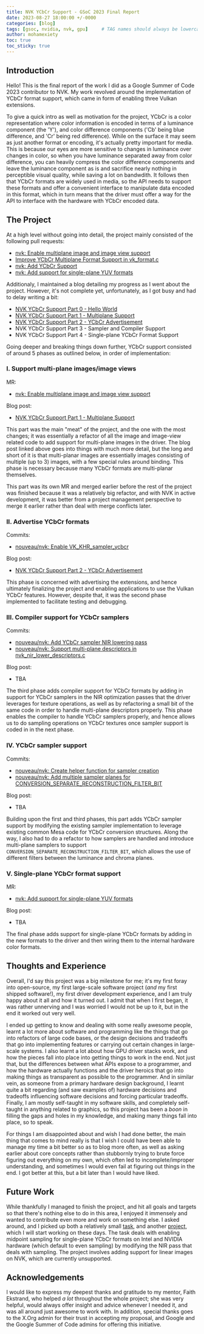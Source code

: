 ```yaml
---
title: NVK YCbCr Support - GSoC 2023 Final Report
date: 2023-08-27 18:00:00 +/-0000
categories: [blog]
tags: [gsoc, nvidia, nvk, gpu]     # TAG names should always be lowercase
author: mohamexiety
toc: true
toc_sticky: true
---
```


## Introduction

Hello! This is the final report of the work I did as a Google Summer of Code 2023 contributor to NVK. My work revolved around the implementation of YCbCr format support, which came in form of enabling three Vulkan extensions.

To give a quick intro as well as motivation for the project, YCbCr is a color representation where color information is encoded in terms of a luminance component (the 'Y'), and color difference components ('Cb' being blue difference, and 'Cr' being red difference). While on the surface it may seem as just another format or encoding, it's actually pretty important for media. This is because our eyes are more sensitive to changes in luminance over changes in color, so when you have luminance separated away from color difference, you can heavily compress the color difference components and leave the luminance component as is and sacrifice nearly nothing in perceptible visual quality, while saving a lot on bandwdith. It follows then that YCbCr formats are widely used in media, so the API needs to support these formats and offer a convenient interface to manipulate data encoded in this format, which in turn means that the driver must offer a way for the API to interface with the hardware with YCbCr encoded data.

## The Project

At a high level without going into detail, the project mainly consisted of the following pull requests:

- [nvk: Enable multiplane image and image view support](https://gitlab.freedesktop.org/nouveau/mesa/-/merge_requests/227)
- [Improve YCbCr Multiplane Format Support in vk_format.c](https://gitlab.freedesktop.org/mesa/mesa/-/merge_requests/24096)
- [nvk: Add YCbCr Support](https://gitlab.freedesktop.org/nouveau/mesa/-/merge_requests/226/)
- [nvk: Add support for single-plane YUV formats](https://gitlab.freedesktop.org/mesa/mesa/-/merge_requests/24614)

Additionaly, I maintained a blog detailing my progress as I went about the project. However, it's not complete yet, unfortunately, as I got busy and had to delay writing a bit:

- [NVK YCbCr Support Part 0 - Hello World](https://mohamexiety.github.io/posts/hello_world/)
- [NVK YCbCr Support Part 1 - Multiplane Support](https://mohamexiety.github.io/posts/multiplane/)
- [NVK YCbCr Support Part 2 - YCbCr Advertisement](https://mohamexiety.github.io/posts/format/)
- NVK YCbCr Support Part 3 - Sampler and Compiler Support
- NVK YCbCr Support Part 4 - Single-plane YCbCr Format Support

Going deeper and breaking things down further, YCbCr support consisted of around 5 phases as outlined below, in order of implementation:

### I. Support multi-plane images/image views

MR:

- [nvk: Enable multiplane image and image view support](https://gitlab.freedesktop.org/nouveau/mesa/-/merge_requests/227)

Blog post:

- [NVK YCbCr Support Part 1 - Multiplane Support](https://mohamexiety.github.io/posts/multiplane/)

This part was the main "meat" of the project, and the one with the most changes; it was essentially a refactor of all the image and image-view related code to add support for multi-plane images in the driver. The blog post linked above goes into things with much more detail, but the long and short of it is that multi-planar images are essentially images consisting of multiple (up to 3) images, with a few special rules around binding. This phase is necessary because many YCbCr formats are multi-planar themselves.

This part was its own MR and merged earlier before the rest of the project was finished because it was a relatively big refactor, and with NVK in active development, it was better from a project management perspective to merge it earlier rather than deal with merge conflicts later.

### II. Advertise YCbCr formats

Commits:

- [nouveau/nvk: Enable VK_KHR_sampler_ycbcr](https://gitlab.freedesktop.org/nouveau/mesa/-/merge_requests/226/diffs?commit_id=7445f1ef40c9b807186dab52e18c35ee7498cb29)

Blog post:

- [NVK YCbCr Support Part 2 - YCbCr Advertisement](https://mohamexiety.github.io/posts/format/)

This phase is concerned with advertising the extensions, and hence ultimately finalizing the project and enabling applications to use the Vulkan YCbCr features. However, despite that, it was the second phase implemented to facilitate testing and debugging.

### III. Compiler support for YCbCr samplers

Commits:

- [nouveau/nvk: Add YCbCr sampler NIR lowering pass](https://gitlab.freedesktop.org/nouveau/mesa/-/merge_requests/226/diffs?commit_id=b40c2798b452b419e7b4ea1fcb371ee5beabffcc)
- [nouveau/nvk: Support multi-plane descriptors in nvk_nir_lower_descriptors.c](https://gitlab.freedesktop.org/nouveau/mesa/-/merge_requests/226/diffs?commit_id=bbcad8b3074759d1a9c6a4b23cab8d5bcd099060)

Blog post:

- TBA

The third phase adds compiler support for YCbCr formats by adding in support for YCbCr samplers in the NIR optimization passes that the driver leverages for texture operations, as well as by refactoring a small bit of the same code in order to handle multi-plane descriptors properly. This phase enables the compiler to handle YCbCr samplers properly, and hence allows us to do sampling operations on YCbCr textures once sampler support is coded in in the next phase.

### IV. YCbCr sampler support

Commits:

- [nouveau/nvk: Create helper function for sampler creation](https://gitlab.freedesktop.org/nouveau/mesa/-/merge_requests/226/diffs?commit_id=b5e4d56f833d9b5e393fc2a676bafeb1f3251d90)
- [nouveau/nvk: Add multiple sampler planes for CONVERSION_SEPARATE_RECONSTRUCTION_FILTER_BIT](https://gitlab.freedesktop.org/nouveau/mesa/-/merge_requests/226/diffs?commit_id=7ca34eb23d627b46848bab59b300dcdfa8c27219)

Blog post:

- TBA

Building upon the first and third phases, this part adds YCbCr sampler support by modifying the existing sampler implementation to leverage existing common Mesa code for YCbCr conversion structures. Along the way, I also had to do a refactor to how samplers are handled and introduce multi-plane samplers to support `CONVERSION_SEPARATE_RECONSTRUCTION_FILTER_BIT`, which allows the use of different filters between the luminance and chroma planes.

### V. Single-plane YCbCr format support

MR:

- [nvk: Add support for single-plane YUV formats](https://gitlab.freedesktop.org/mesa/mesa/-/merge_requests/24614)

Blog post:

- TBA

The final phase adds support for single-plane YCbCr formats by adding in the new formats to the driver and then wiring them to the internal hardware color formats.

## Thoughts and Experience

Overall, I'd say this project was a big milestone for me; it's my first foray into open-source, my first large-scale software project (_and_ my first shipped software!), my first driver development experience, and I am truly happy about it all and how it turned out. I admit that when I first began, it was rather unnerving and I was worried I would not be up to it, but in the end it worked out very well.

I ended up getting to know and dealing with some really awesome people, learnt a lot more about software and programming like the things that go into refactors of large code bases, or the design decisions and tradeoffs that go into implementing features or carrying out certain changes in large-scale systems. I also learnt a lot about how GPU driver stacks work, and how the pieces fall into place into getting things to work in the end. Not just that, but the differences between what APIs expose to a programmer, and how the hardware actually functions and the driver heroics that go into making things as transparent as possible to the programmer. And in similar vein, as someone from a primary hardware design background, I learnt quite a bit regarding (and saw examples of) hardware decisions and tradeoffs influencing software decisions and forcing particular tradeoffs. Finally, I am mostly self-taught in my software skills, and completely self-taught in anything related to graphics, so this project has been a _boon_ in filling the gaps and holes in my knowledge, and making many things fall into place, so to speak.

For things I am disappointed about and wish I had done better, the main thing that comes to mind really is that I wish I could have been able to manage my time a bit better so as to blog more often, as well as asking earlier about core concepts rather than stubbornly trying to brute force figuring out everything on my own, which often led to incomplete/improper understanding, and sometimes I would even fail at figuring out things in the end. I got better at this, but a bit later than I would have liked.

## Future Work

While thankfully I managed to finish the project, and hit all goals and targets so that there's nothing else to do in this area, I enjoyed it immensely and wanted to contribute even more and work on something else. I asked around, and I picked up both a relatively small [task](https://gitlab.freedesktop.org/mesa/mesa/-/issues/9525), and another [project](https://gitlab.freedesktop.org/mesa/mesa/-/merge_requests/24640), which I will start working on these days. The task deals with enabling midpoint sampling for single-plane YCbCr formats on Intel and NVIDIA hardware (which default to even sampling) by modifying the NIR pass that deals with sampling. The project involves adding support for linear images on NVK, which are currently unsupported.

## Acknowledgements

I would like to express my deepest thanks and gratitude to my mentor, Faith Ekstrand, who helped _a lot_ throughout the whole project; she was very helpful, would always offer insight and advice whenever I needed it, and was all around just awesome to work with. In addition, special thanks goes to the X.Org admin for their trust in accepting my proposal, and Google and the Google Summer of Code admins for offering this initiative.
